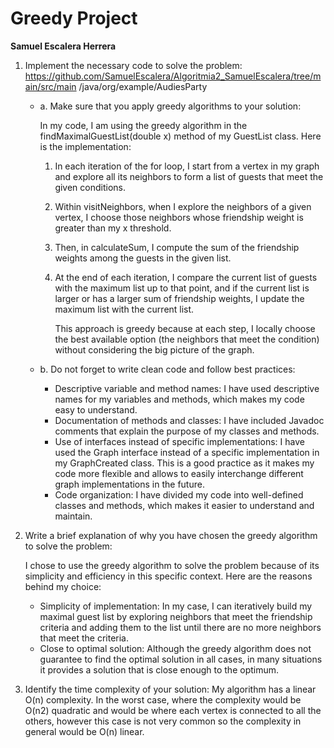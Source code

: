 # Greedy Project
**Samuel Escalera Herrera**

1. Implement the necessary code to solve the problem:
   https://github.com/SamuelEscalera/Algoritmia2_SamuelEscalera/tree/main/src/main
   /java/org/example/AudiesParty

   - a. Make sure that you apply greedy algorithms to your solution:
   
       In my code, I am using the greedy algorithm in the
       findMaximalGuestList(double x) method of my GuestList class. Here is the
       implementation:
     1. In each iteration of the for loop, I start from a vertex in my graph and
        explore all its neighbors to form a list of guests that meet the given
        conditions.
     2. Within visitNeighbors, when I explore the neighbors of a given vertex, I
        choose those neighbors whose friendship weight is greater than my x
        threshold.
     3. Then, in calculateSum, I compute the sum of the friendship weights
        among the guests in the given list.
     4. At the end of each iteration, I compare the current list of guests with
        the maximum list up to that point, and if the current list is larger or has
        a larger sum of friendship weights, I update the maximum list with the
        current list.
     
        This approach is greedy because at each step, I locally choose the best
        available option (the neighbors that meet the condition) without
        considering the big picture of the graph.
   - b. Do not forget to write clean code and follow best practices:
   
     - Descriptive variable and method names: I have used descriptive names
     for my variables and methods, which makes my code easy to understand.
     - Documentation of methods and classes: I have included Javadoc
     comments that explain the purpose of my classes and methods.
     - Use of interfaces instead of specific implementations: I have used the
     Graph interface instead of a specific implementation in my GraphCreated
     class. This is a good practice as it makes my code more flexible and allows
     to easily interchange different graph implementations in the future.
     - Code organization: I have divided my code into well-defined classes and
     methods, which makes it easier to understand and maintain.
2. Write a brief explanation of why you have chosen the greedy algorithm to solve the
   problem:

   I chose to use the greedy algorithm to solve the problem because of its simplicity and
   efficiency in this specific context. Here are the reasons behind my choice:

   - Simplicity of implementation: In my case, I can iteratively build my maximal
   guest list by exploring neighbors that meet the friendship criteria and adding
   them to the list until there are no more neighbors that meet the criteria.
   - Close to optimal solution: Although the greedy algorithm does not guarantee
   to find the optimal solution in all cases, in many situations it provides a
   solution that is close enough to the optimum.
   
3. Identify the time complexity of your solution:
   My algorithm has a linear O(n) complexity.
   In the worst case, where the complexity would be O(n2) quadratic and would be where
   each vertex is connected to all the others, however this case is not very common so
   the complexity in general would be O(n) linear.